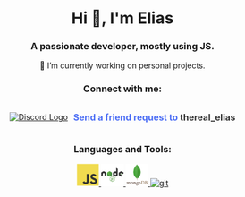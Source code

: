 <h1 align="center">Hi 👋, I'm Elias</h1>
<h3 align="center">A passionate developer, mostly using JS.</h3>

<p align="center">🔭 I’m currently working on personal projects.</p>

<div align="center">
  <h3>Connect with me:</h3>
  <p style="display: inline-flex; align-items: center;">
    <a href="https://discord.com/users/thereal_elias" target="blank">
      <img src="https://raw.githubusercontent.com/rahuldkjain/github-profile-readme-generator/master/src/images/icons/Social/discord.svg" alt="Discord Logo" height="30" width="40" />
    </a>
    <span style="margin-left: 10px; font-size: 16px; color: #4c6ef5; font-weight: bold;">Send a friend request to <span style="color: #333;">thereal_elias</span></span>
  </p>
</div>

<div align="center">
  <h3>Languages and Tools:</h3>
  <p>
    <a href="https://developer.mozilla.org/en-US/docs/Web/JavaScript" target="_blank" rel="noreferrer"> 
      <img src="https://raw.githubusercontent.com/devicons/devicon/master/icons/javascript/javascript-original.svg" alt="javascript" width="40" height="40"/>
    </a>
    <a href="https://nodejs.org" target="_blank" rel="noreferrer">
      <img src="https://raw.githubusercontent.com/devicons/devicon/master/icons/nodejs/nodejs-original-wordmark.svg" alt="nodejs" width="40" height="40"/>
    </a>
    <a href="https://www.mongodb.com/" target="_blank" rel="noreferrer">
      <img src="https://raw.githubusercontent.com/devicons/devicon/master/icons/mongodb/mongodb-original-wordmark.svg" alt="mongodb" width="40" height="40"/>
    </a>
    <a href="https://www.git-scm.com/" target="_blank" rel="noreferrer">
      <img src="https://www.vectorlogo.zone/logos/git-scm/git-scm-icon.svg" alt="git" width="40" height="40"/>
    </a>
  </p>
</div>
